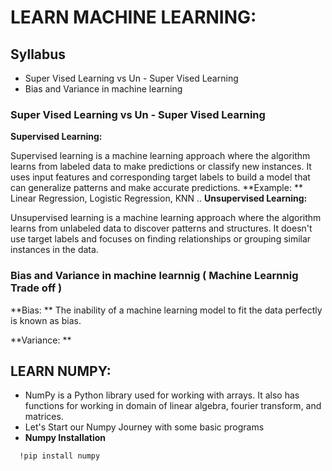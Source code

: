 # LEARN MACHINE LEARNING:
## Syllabus
  - Super Vised Learning vs Un - Super Vised Learning
  - Bias and Variance in machine learning
### Super Vised Learning vs Un - Super Vised Learning

**Supervised Learning:**

Supervised learning is a machine learning approach where the algorithm learns from labeled data to make predictions or classify new instances. It uses input features and corresponding target labels to build a model that can generalize patterns and make accurate predictions.
**Example: ** Linear Regression, Logistic Regression, KNN ..
**Unsupervised Learning:**

Unsupervised learning is a machine learning approach where the algorithm learns from unlabeled data to discover patterns and structures. It doesn't use target labels and focuses on finding relationships or grouping similar instances in the data.

### Bias and Variance in machine learnnig ( Machine Learnnig Trade off )

**Bias: **
The inability of a machine learning model to fit the data perfectly is known as bias.
  
**Variance: **

## LEARN NUMPY:
- NumPy is a Python library used for working with arrays. It also has functions for working in domain of linear algebra, fourier transform, and matrices.
- Let's Start our Numpy Journey with some basic programs
- **Numpy Installation**
```
  !pip install numpy  
```








